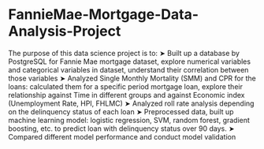 # FannieMae-Mortgage-Data-Analysis-Project
 
The purpose of this data science project is to:
➤ Built up a database by PostgreSQL for Fannie Mae mortgage dataset, explore numerical variables and categorical variables in dataset, understand their correlation between those variables
➤ Analyzed Single Monthly Mortality (SMM) and CPR for the loans: calculated them for a specific period mortgage loan, explore their relationship against Time in different groups and against Economic index (Unemployment Rate, HPI, FHLMC)
➤ Analyzed roll rate analysis depending on the delinquency status of each loan
➤ Preprocessed data, built up machine learning model: logistic regression, SVM, random forest, gradient boosting, etc. to predict loan with delinquency status over 90 days.
➤ Compared different model performance and conduct model validation

